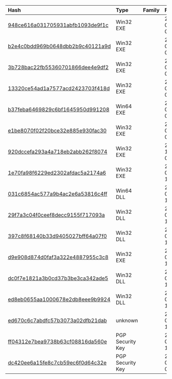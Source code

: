 |Hash|Type|Family|First_Seen|Name|
|:--|:--|:--|:--|:--|
|[948ce616a031705931abfb1093de9f1c](https://www.virustotal.com/gui/file/948ce616a031705931abfb1093de9f1c)|Win32 EXE||2023-05-16 06:49:28| |
|[b2e4c0bdd969b0648dbb2b9c40121a9d](https://www.virustotal.com/gui/file/b2e4c0bdd969b0648dbb2b9c40121a9d)|Win32 EXE||2022-08-08 00:30:44|Ladon.exe|
|[3b728bac22fb55360701866dee4e9df2](https://www.virustotal.com/gui/file/3b728bac22fb55360701866dee4e9df2)|Win32 EXE||2022-07-04 03:42:26|test.exe|
|[13320ce54ad1a7577acd2423703f418d](https://www.virustotal.com/gui/file/13320ce54ad1a7577acd2423703f418d)|Win32 EXE||2022-05-19 05:22:27|smb2os.exe|
|[b37feba6469829c6bf1645950d991208](https://www.virustotal.com/gui/file/b37feba6469829c6bf1645950d991208)|Win64 EXE||2022-01-07 08:36:48|tfc_windows_amd64.exe|
|[e1be8070f02f20bce32e885e930fac30](https://www.virustotal.com/gui/file/e1be8070f02f20bce32e885e930fac30)|Win32 EXE||2020-01-12 07:44:39|smbver.exe|
|[920dccefa293a4a718eb2abb262f8074](https://www.virustotal.com/gui/file/920dccefa293a4a718eb2abb262f8074)|Win32 EXE||2018-12-11 01:50:17|592e237925243cf65d30a0c95c91733db593da64c96281b70917a038da9156ae.bin|
|[1e70fa98f6229ed2302afdac5a2174a6](https://www.virustotal.com/gui/file/1e70fa98f6229ed2302afdac5a2174a6)|Win32 EXE||2023-07-27 12:39:12| |
|[031c6854ac577a9b4ac2e6a53816c4ff](https://www.virustotal.com/gui/file/031c6854ac577a9b4ac2e6a53816c4ff)|Win64 DLL||2023-07-23 18:15:09| |
|[29f7a3c04f0ceef8decc9155f717093a](https://www.virustotal.com/gui/file/29f7a3c04f0ceef8decc9155f717093a)|Win32 DLL||2023-07-23 17:16:57|C:\Users\user\AppData\Roaming\SiteAdv\SiteAdv.dll|
|[397c8f68140b33d9405027bff64a07f0](https://www.virustotal.com/gui/file/397c8f68140b33d9405027bff64a07f0)|Win32 DLL||2023-06-24 13:29:52|C:\Users\user\AppData\Roaming\SiteAdv\SiteAdv.dll|
|[d9e908d874d0faf3a322e4887955c3c8](https://www.virustotal.com/gui/file/d9e908d874d0faf3a322e4887955c3c8)|Win32 EXE||2023-06-24 13:27:02|d9e908d874d0faf3a322e4887955c3c8.virus|
|[dc0f7e1821a3b0cd37b3be3ca342ade5](https://www.virustotal.com/gui/file/dc0f7e1821a3b0cd37b3be3ca342ade5)|Win32 DLL||2023-06-05 16:29:47| |
|[ed8eb0655aa1000678e2db8eee9b9924](https://www.virustotal.com/gui/file/ed8eb0655aa1000678e2db8eee9b9924)|Win32 DLL||2023-06-05 16:28:08|fe7a6954e18feddeeb6fcdaaa8ac9248c8185703c2505d7f249b03d8d8897104.exe|
|[ed670c6c7abdfc57b3073a02dfb21dab](https://www.virustotal.com/gui/file/ed670c6c7abdfc57b3073a02dfb21dab)|unknown||2023-07-23 18:29:16| |
|[ff04312e7bea9738b63cf08816da560e](https://www.virustotal.com/gui/file/ff04312e7bea9738b63cf08816da560e)|PGP Security Key||2023-07-21 16:37:36| |
|[dc420ee6a15fe8c7cb59ec6f0d64c32e](https://www.virustotal.com/gui/file/dc420ee6a15fe8c7cb59ec6f0d64c32e)|PGP Security Key||2023-06-29 09:18:21|SiteAdv.pak|
